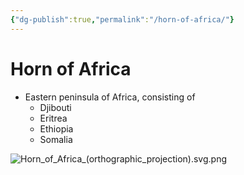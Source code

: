 ```yaml
---
{"dg-publish":true,"permalink":"/horn-of-africa/"}
---
```


# Horn of Africa

- Eastern peninsula of Africa, consisting of
    - Djibouti
    - Eritrea
    - Ethiopia
    - Somalia


![Horn_of_Africa_(orthographic_projection).svg.png](/img/user/assets/Horn%20of%20Africa/Horn_of_Africa_(orthographic_projection).svg.png)